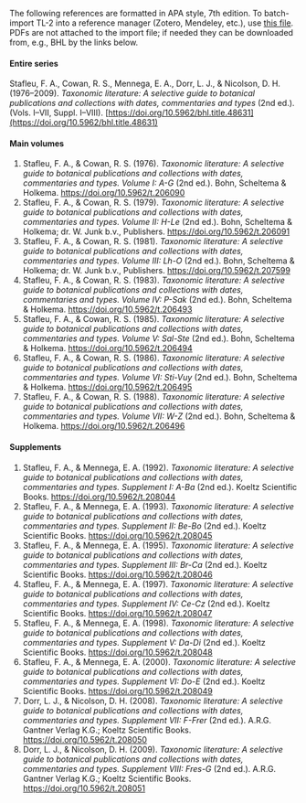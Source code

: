 The following references are formatted in APA style, 7th edition. To batch-import TL-2 into a reference manager (Zotero, Mendeley, etc.), use [this file](https://github.com/sav-che/TL-2/tree/main/Maintenance/raw_files/tl2_for_reference_manager.json). PDFs are not attached to the import file; if needed they can be downloaded from, e.g., BHL by the links below.

#### Entire series

Stafleu, F. A., Cowan, R. S., Mennega, E. A., Dorr, L. J., & Nicolson, D. H. (1976–2009). *Taxonomic literature: A selective guide to botanical publications and collections with dates, commentaries and types* (2nd ed.). (Vols. I–VII, Suppl. I–VIII). [https://doi.org/10.5962/bhl.title.48631](https://doi.org/10.5962/bhl.title.48631)

#### Main volumes

1. Stafleu, F. A., & Cowan, R. S. (1976). *Taxonomic literature: A selective guide to botanical publications and collections with dates, commentaries and types. Volume I: A-G* (2nd ed.). Bohn, Scheltema & Holkema. https://doi.org/10.5962/t.206090
2. Stafleu, F. A., & Cowan, R. S. (1979). *Taxonomic literature: A selective guide to botanical publications and collections with dates, commentaries and types. Volume II: H-Le* (2nd ed.). Bohn, Scheltema & Holkema; dr. W. Junk b.v., Publishers. https://doi.org/10.5962/t.206091
3. Stafleu, F. A., & Cowan, R. S. (1981). *Taxonomic literature: A selective guide to botanical publications and collections with dates, commentaries and types. Volume III: Lh-O* (2nd ed.). Bohn, Scheltema & Holkema; dr. W. Junk b.v., Publishers. https://doi.org/10.5962/t.207599
4. Stafleu, F. A., & Cowan, R. S. (1983). *Taxonomic literature: A selective guide to botanical publications and collections with dates, commentaries and types. Volume IV: P-Sak* (2nd ed.). Bohn, Scheltema & Holkema. https://doi.org/10.5962/t.206493
5. Stafleu, F. A., & Cowan, R. S. (1985). *Taxonomic literature: A selective guide to botanical publications and collections with dates, commentaries and types. Volume V: Sal-Ste* (2nd ed.). Bohn, Scheltema & Holkema. https://doi.org/10.5962/t.206494
6. Stafleu, F. A., & Cowan, R. S. (1986). *Taxonomic literature: A selective guide to botanical publications and collections with dates, commentaries and types. Volume VI: Sti-Vuy* (2nd ed.). Bohn, Scheltema & Holkema. https://doi.org/10.5962/t.206495
7. Stafleu, F. A., & Cowan, R. S. (1988). *Taxonomic literature: A selective guide to botanical publications and collections with dates, commentaries and types. Volume VII: W-Z* (2nd ed.). Bohn, Scheltema & Holkema. https://doi.org/10.5962/t.206496

#### Supplements

1. Stafleu, F. A., & Mennega, E. A. (1992). *Taxonomic literature: A selective guide to botanical publications and collections with dates, commentaries and types. Supplement I: A-Ba* (2nd ed.). Koeltz Scientific Books. https://doi.org/10.5962/t.208044
2. Stafleu, F. A., & Mennega, E. A. (1993). *Taxonomic literature: A selective guide to botanical publications and collections with dates, commentaries and types. Supplement II: Be-Bo* (2nd ed.). Koeltz Scientific Books. https://doi.org/10.5962/t.208045
3. Stafleu, F. A., & Mennega, E. A. (1995). *Taxonomic literature: A selective guide to botanical publications and collections with dates, commentaries and types. Supplement III: Br-Ca* (2nd ed.). Koeltz Scientific Books. https://doi.org/10.5962/t.208046
4. Stafleu, F. A., & Mennega, E. A. (1997). *Taxonomic literature: A selective guide to botanical publications and collections with dates, commentaries and types. Supplement IV: Ce-Cz* (2nd ed.). Koeltz Scientific Books. https://doi.org/10.5962/t.208047
5. Stafleu, F. A., & Mennega, E. A. (1998). *Taxonomic literature: A selective guide to botanical publications and collections with dates, commentaries and types. Supplement V: Da-Di* (2nd ed.). Koeltz Scientific Books. https://doi.org/10.5962/t.208048
6. Stafleu, F. A., & Mennega, E. A. (2000). *Taxonomic literature: A selective guide to botanical publications and collections with dates, commentaries and types. Supplement VI: Do-E* (2nd ed.). Koeltz Scientific Books. https://doi.org/10.5962/t.208049
7. Dorr, L. J., & Nicolson, D. H. (2008). *Taxonomic literature: A selective guide to botanical publications and collections with dates, commentaries and types. Supplement VII: F-Frer* (2nd ed.). A.R.G. Gantner Verlag K.G.; Koeltz Scientific Books. https://doi.org/10.5962/t.208050
8. Dorr, L. J., & Nicolson, D. H. (2009). *Taxonomic literature: A selective guide to botanical publications and collections with dates, commentaries and types. Supplement VIII: Fres-G* (2nd ed.). A.R.G. Gantner Verlag K.G.; Koeltz Scientific Books. https://doi.org/10.5962/t.208051
